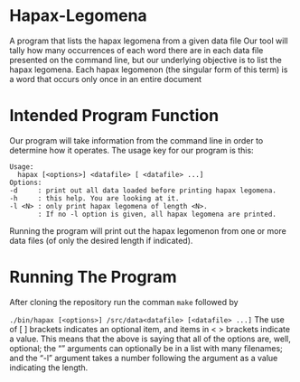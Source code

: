 # Hapax-Legomena
A program that lists the hapax legomena from a given data file
Our tool will tally how many occurrences of each word there are in each data file presented on the command line, but our
underlying objective is to list the hapax legomena. Each hapax legomenon (the singular form of this term) is a word that
occurs only once in an entire document
# Intended Program Function
Our program will take information from the command line in order to determine how it operates. The usage key for our
program is this:
```
Usage:
  hapax [<options>] <datafile> [ <datafile> ...]
Options:
-d     : print out all data loaded before printing hapax legomena.
-h     : this help. You are looking at it.
-l <N> : only print hapax legomena of length <N>.
       : If no -l option is given, all hapax legomena are printed.
```

Running the program will print out the hapax legomenon from one or more data files (of only the desired length if
indicated).

# Running The Program
After cloning the repository run the comman ```make``` followed by

```./bin/hapax [<options>] /src/data<datafile> [<datafile> ...]```
The use of [ ] brackets indicates an optional item, and items in < > brackets
indicate a value. This means that the above is saying that all of the options are, well, optional; the “<datafile>” arguments
can optionally be in a list with many filenames; and the “-l” argument takes a number following the argument as a value
indicating the length.